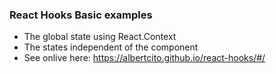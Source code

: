### React Hooks Basic examples ###
- The global state using React.Context
- The states independent of the component
- See onlive here: https://albertcito.github.io/react-hooks/#/